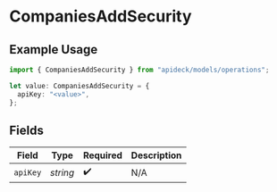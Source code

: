 # CompaniesAddSecurity

## Example Usage

```typescript
import { CompaniesAddSecurity } from "apideck/models/operations";

let value: CompaniesAddSecurity = {
  apiKey: "<value>",
};
```

## Fields

| Field              | Type               | Required           | Description        |
| ------------------ | ------------------ | ------------------ | ------------------ |
| `apiKey`           | *string*           | :heavy_check_mark: | N/A                |